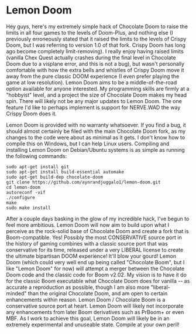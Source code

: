 # Lemon Doom

Hey guys, here's my extremely simple hack of Chocolate Doom to raise the limits in all four games to the levels of Doom-Plus, and nothing else (I previously erroneously stated that it raised the limits to the levels of Crispy Doom, but I was referring to version 1.0 of that fork. Crispy Doom has long ago become completely limit-removing). I really enjoy having raised limits (vanilla Chex Quest actually crashes during the final level in Chocolate Doom due to a visplane error, and this is not a bug), but wasn't personally comfortable with how the extra bells and whistles of Crispy Doom move it away from the pure classic DOOM experience (I even prefer playing the game at low resolution). Lemon Doom aims to be a middle-of-the-road option available for anyone interested. My programming skills are firmly at a "hobbyist" level, and a project the size of Chocolate Doom makes my head spin. There will likely not be any major updates to Lemon Doom. The one feature I'd like to perhaps implement is support for NERVE.WAD the way Crispy Doom does it.

Lemon Doom is provided with no warranty whatsoever. If you find a bug, it should almost certainly be filed with the main Chocolate Doom fork, as my changes to the code were about as minimal as it gets. I don't know how to compile this on Windows, but I can help Linux users. Compiling and installing Lemon Doom on Debian/Ubuntu systems is as simple as running the following commands:

```
sudo apt-get install git
sudo apt-get install build-essential automake
sudo apt-get build-dep chocolate-doom
git clone https://github.com/aynrandjuggalo1/lemon-doom.git
cd lemon-doom
autoreconf -vif
./configure
make
sudo make install
```

After a couple days basking in the glow of my incredible hack, I've begun to feel more ambitious. Lemon Doom will now aim to build upon what I perceive as the rock-solid base of Chocolate Doom and create a fork that is Boom-compatible. Yes! Possibly the most CONSERVATIVE source port in the history of gaming combines with a classic source port that was conservative for its time, released under a very LIBERAL license to create the ultimate bipartisan DOOM experience! It'll blow your gourd! Lemon Doom (which could very well end up being called "Chocolate Boom", but I like "Lemon Doom" for now) will attempt a merger between the Chocolate Doom code and the classic code for Boom v2.02. My vision is to have it do for the classic Boom executable what Chocolate Doom does for vanilla -- as accurate a reproduction as possible, though I am also more "liberal-minded" than the original Chocolate Doom, and am open to certain enhancements within reason. Lemon Doom / Chocolate Boom is a conservative source port at heart. Lemon Doom will likely not incorporate any enhancements from later Boom derivatives such as PrBoom+ or even MBF. As I work to achieve this goal, Lemon Doom will likely be in an extremely experimental and unuseable state. Compile at your own peril!
